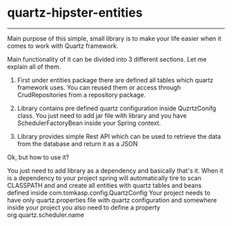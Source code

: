 # quartz-hipster-entities

----------------------------------------------------

Main purpose of this simple, small library is to make your life easier when it comes to work with Quartz framework. 

Main functionality of it can be divided into 3 different sections. Let me explain all of them.
 
1. First under entities package there are defined all tables which quartz framework uses. 
   You can reused them or access through CrudRepositories from a repository package. 
   
2. Library contains pre defined quartz configuration inside QuzrtzConifg class. You just need to add jar file with 
   library and you have SchedulerFactoryBean inside your Spring context. 
   
3. Library provides simple Rest API which can be used to retrieve the data from the database and return it as a JSON


Ok, but how to use it? 

You just need to add library as a dependency and basically that's it. When it is a dependency to your project spring will
automatically tire to scan CLASSPATH and and create all entities with quartz tables and beans defined inside 
com.tomkasp.config.QuartzConfig Your project needs to have only quartz.properties file with quartz configuration and 
somewhere inside your project you also need to define a property org.quartz.scheduler.name

